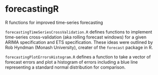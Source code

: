 # forecastingR
R functions for improved time-series forecasting

`forecastingTimeSeriesCrossValidation.R` defines functions to implement time-series cross-validation (aka rolling forecast windows) for a given ARIMA specification and ETS specification. These ideas were outlined by Rob Hyndman (Monash University), creater of the `forecast` package in R. 

`forecastingPlotErrorsHistogram.R` defines a function to take a vector of forecast errors and plot a histogram of errors including a blue line representing a standard normal distribution for comparison. 
